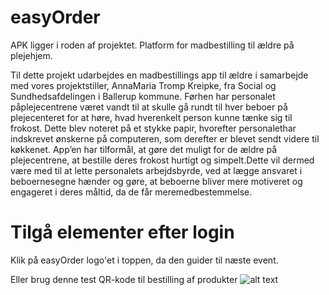 # easyOrder
APK ligger i roden af projektet.
Platform for madbestilling til ældre på plejehjem.

Til dette projekt udarbejdes en madbestillings app til ældre i samarbejde med vores projektstiller, AnnaMaria Tromp Kreipke, fra Social 
og Sundhedsafdelingen i Ballerup kommune. Førhen har personalet påplejecentrene været vandt til at skulle gå rundt til hver beboer på 
plejecenteret for at høre, hvad hverenkelt person kunne tænke sig til frokost. Dette blev noteret på et stykke papir, hvorefter 
personalethar indskrevet ønskerne på computeren, som derefter er blevet sendt videre til køkkenet. App’en har tilformål, at gøre det 
muligt for de ældre på plejecentrene, at bestille deres frokost hurtigt og simpelt.Dette vil dermed være med til at lette personalets 
arbejdsbyrde, ved at lægge ansvaret i beboernesegne hænder og gøre, at beboerne bliver mere motiveret og engageret i deres måltid, da 
de får meremedbestemmelse.

# Tilgå elementer efter login
Klik på easyOrder logo'et i toppen, da den guider til næste event.

Eller brug denne test QR-kode til bestilling af produkter
![alt text](https://i.imgur.com/VZNQEW7.png)

